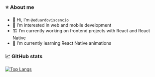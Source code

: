 ### ⭐ About me
- 👋 Hi, I’m `@eduardoviscencio`
- 👀 I’m interested in web and mobile development
- 🏗 I’m currently working on frontend projects with React and React Native
- 🌱 I’m currently learning React Native animations

### 📈 GitHub stats
[![Top Langs](https://github-readme-stats.vercel.app/api/top-langs/?username=eduardoviscencio&langs_count=8&theme=github_dark&layout=compact)]()

<!---
eduardoviscencio/eduardoviscencio is a ✨ special ✨ repository because its `README.md` (this file) appears on your GitHub profile.
You can click the Preview link to take a look at your changes.
--->
